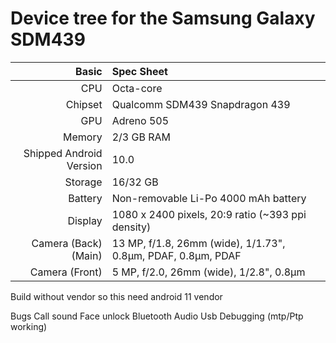 Device tree for the Samsung Galaxy SDM439
=================================================

| Basic                   | Spec Sheet                                                                                                                     |
| -----------------------:|:------------------------------------------------------------------------------------------------------------------------------ |
| CPU                     | Octa-core                                                                   |
| Chipset                 | Qualcomm SDM439 Snapdragon 439                                                         |
| GPU                     | Adreno 505                                                                         |
| Memory                  | 2/3 GB RAM                                                           |
| Shipped Android Version | 10.0                                                         |
| Storage                 | 16/32 GB                                     |
| Battery                 | Non-removable Li-Po 4000 mAh battery                        |
| Display                 | 1080 x 2400 pixels, 20:9 ratio (~393 ppi density)                                    |
| Camera (Back)(Main)     | 13 MP, f/1.8, 26mm (wide), 1/1.73", 0.8µm, PDAF, 0.8µm, PDAF                              |
| Camera (Front)          | 5 MP, f/2.0, 26mm (wide), 1/2.8", 0.8µm                                                                                      |


Build without vendor so this need android 11 vendor

Bugs
Call sound
Face unlock
Bluetooth Audio
Usb Debugging (mtp/Ptp working)
